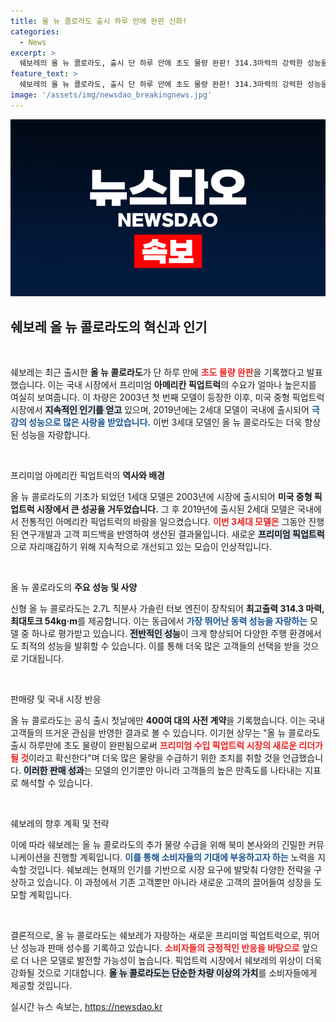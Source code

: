 ```yaml
---
title: 올 뉴 콜로라도 출시 하루 만에 완판 신화!
categories:
  - News
excerpt: >
  쉐보레의 올 뉴 콜로라도, 출시 단 하루 만에 초도 물량 완판! 314.3마력의 강력한 성능을 바탕으로 아메리칸 픽업트럭 시장을 뜨겁게 달구고 있다. 사람들이 몰리는 진정한 인기의 비결은 무엇일까? 클릭해서 확인하세요!
feature_text: >
  쉐보레의 올 뉴 콜로라도, 출시 단 하루 만에 초도 물량 완판! 314.3마력의 강력한 성능을 바탕으로 아메리칸 픽업트럭 시장을 뜨겁게 달구고 있다. 사람들이 몰리는 진정한 인기의 비결은 무엇일까? 클릭해서 확인하세요!
image: '/assets/img/newsdao_breakingnews.jpg'
---
```


<p><img src="/assets/img/newsdao_breakingnews.jpg" alt="implanttips 속보" /></p>

<h2 data-ke-size="size26">쉐보레 올 뉴 콜로라도의 혁신과 인기</h2>

<p data-ke-size="size16">&nbsp;</p>

<p>쉐보레는 최근 출시한 <b>올 뉴 콜로라도</b>가 단 하루 만에 <b><span style="color: #ee2323;">초도 물량 완판</span></b>을 기록했다고 발표했습니다. 이는 국내 시장에서 프리미엄 <b>아메리칸 픽업트럭</b>의 수요가 얼마나 높은지를 여실히 보여줍니다. 이 차량은 2003년 첫 번째 모델이 등장한 이후, 미국 중형 픽업트럭 시장에서 <b><span style="background-color: #21538527;">지속적인 인기를 얻고</span></b> 있으며, 2019년에는 2세대 모델이 국내에 출시되어 <b><span style="color: #1a5490;">극강의 성능으로 많은 사랑을 받았습니다.</span></b> 이번 3세대 모델인 올 뉴 콜로라도는 더욱 향상된 성능을 자랑합니다.</p></p>

<p data-ke-size="size16">&nbsp;</p>

<p>프리미엄 아메리칸 픽업트럭의 <b>역사와 배경</b></p>

<p>올 뉴 콜로라도의 기초가 되었던 1세대 모델은 2003년에 시장에 출시되어 <b>미국 중형 픽업트럭 시장에서 큰 성공을 거두었습니다.</b> 그 후 2019년에 출시된 2세대 모델은 국내에서 전통적인 아메리칸 픽업트럭의 바람을 일으켰습니다. <b><span style="color: #ee2323;">이번 3세대 모델은</span></b> 그동안 진행된 연구개발과 고객 피드백을 반영하여 생산된 결과물입니다. 새로운 <b><span style="background-color: #21538527;">프리미엄 픽업트럭</span></b>으로 자리매김하기 위해 지속적으로 개선되고 있는 모습이 인상적입니다. </p>

<p data-ke-size="size16">&nbsp;</p>

<p>올 뉴 콜로라도의 <strong>주요 성능 및 사양</strong></p>

<p>신형 올 뉴 콜로라도는 2.7L 직분사 가솔린 터보 엔진이 장착되어 <b>최고출력 314.3 마력, 최대토크 54kg·m</b>를 제공합니다. 이는 동급에서 <b><span style="color: #1a5490;">가장 뛰어난 동력 성능을 자랑하는</span></b> 모델 중 하나로 평가받고 있습니다. <b><span style="background-color: #21538527;">전반적인 성능</span></b>이 크게 향상되어 다양한 주행 환경에서도 최적의 성능을 발휘할 수 있습니다. 이를 통해 더욱 많은 고객들의 선택을 받을 것으로 기대됩니다.</p>

<p data-ke-size="size16">&nbsp;</p>

<p>판매량 및 국내 시장 반응</p>

<p>올 뉴 콜로라도는 공식 출시 첫날에만 <b>400여 대의 사전 계약</b>을 기록했습니다. 이는 국내 고객들의 뜨거운 관심을 반영한 결과로 볼 수 있습니다. 이기현 상무는 "올 뉴 콜로라도 출시 하루만에 초도 물량이 완판됨으로써 <b><span style="color: #ee2323;">프리미엄 수입 픽업트럭 시장의 새로운 리더가 될 것</span></b>이라고 확신한다"며 더욱 많은 물량을 수급하기 위한 조치를 취할 것을 언급했습니다. <b><span style="background-color: #21538527;">이러한 판매 성과</span></b>는 모델의 인기뿐만 아니라 고객들의 높은 만족도를 나타내는 지표로 해석할 수 있습니다.</p>

<p data-ke-size="size16">&nbsp;</p>

<p>쉐보레의 향후 계획 및 전략</p>

<p>이에 따라 쉐보레는 올 뉴 콜로라도의 추가 물량 수급을 위해 북미 본사와의 긴밀한 커뮤니케이션을 진행할 계획입니다. <b><span style="color: #1a5490;">이를 통해 소비자들의 기대에 부응하고자 하는</span></b> 노력을 지속할 것입니다. 쉐보레는 현재의 인기를 기반으로 시장 요구에 발맞춰 다양한 전략을 구상하고 있습니다. 이 과정에서 기존 고객뿐만 아니라 새로운 고객의 끌어들여 성장을 도모할 계획입니다. </p>

<p data-ke-size="size16">&nbsp;</p>

<p>결론적으로, 올 뉴 콜로라도는 쉐보레가 자랑하는 새로운 프리미엄 픽업트럭으로, 뛰어난 성능과 판매 성수를 기록하고 있습니다. <b><span style="color: #ee2323;">소비자들의 긍정적인 반응을 바탕으로</span></b> 앞으로 더 나은 모델로 발전할 가능성이 높습니다. 픽업트럭 시장에서 쉐보레의 위상이 더욱 강화될 것으로 기대합니다. <b><span style="background-color: #21538527;">올 뉴 콜로라도는 단순한 차량 이상의 가치</span></b>를 소비자들에게 제공할 것입니다.</p>
실시간 뉴스 속보는, <a href="https://newsdao.kr" rel="dofollow">https://newsdao.kr</a>


